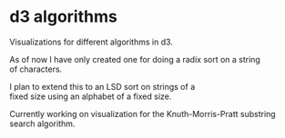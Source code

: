 # d3 algorithms
  
Visualizations for different algorithms in d3.  
  
As of now I have only created one for doing a radix sort on a string  
of characters.  

I plan to extend this to an LSD sort on strings of a  
fixed size using an alphabet of a fixed size.  

Currently working on visualization for the Knuth-Morris-Pratt substring  
search algorithm.
